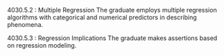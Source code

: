 4030.5.2 : Multiple Regression
The graduate employs multiple regression algorithms with categorical and numerical predictors in describing phenomena.

4030.5.3 : Regression Implications
The graduate makes assertions based on regression modeling.
